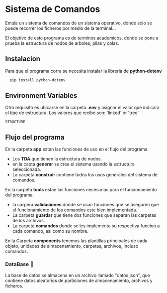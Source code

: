 # Sistema de Comandos
Emula un sistema de comandos de un sistema operativo, donde solo
se puede recorrer los ficheros por medio de la terminal...

El objetivo de este programa es de terminos academicos, donde
se pone a prueba la estructura de nodos de arboles, pilas y colas.

## Instalacion

Para que el programa corra se necesita instalar la libreria de **python-dotenv**

```bash
  pip install python-dotenv    
```

## Environment Variables
Otro requisito es ubicarse en la carpeta **.env** y asignar el valor que indicara el tipo de estructura. Los valores que recibe son: 'linked' or 'tree'

`STRUCTURE`

## Flujo del programa
En la carpeta **app** estan las funciones de uso en el flujo del programa.

- Los **TDA** que tienen la estructura de nodos.
- en la capta **generar** se crea el sistema usando la estructura seleccionada.
- La carpeta **construir** contiene todos los usos generales del sistema de comandos.

En la carpeta **tools** estan las funciones necesarias para el funcionamiento del programa.

- la carpera **validaciones** donde se usan funciones que se aseguren que el funcionamiento de los comandos este bien implementada.
- La carpeta **guardar** que tiene dos funciones que separan las carpetas de los archivos.
- La carpeta **comandos** donde se les implementa su respectiva funcion a cada comando, asi como su nombre.

En la Carpeta **components** tenemos las plantillas principales de cada objeto, unidades de almacenamiento, carpetas, archivos, incluso comandos.

### DataBase 📁
La base de datos se almacena en un archivo llamado "datos.json", que contiene datos aleatorios de particiones de almacenamiento, archivos y ficheros.